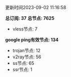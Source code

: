 更新时间2023-09-02 11:16:58

**总订阅: 37**
**总节点: 7625**
- vless节点: 7

**google ping有效节点: 134**
- trojan节点: 12
- v2ray节点: 56
- ss节点: 65
- ssr节点: 1
